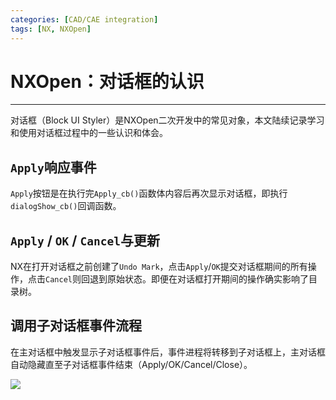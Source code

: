 ```yaml
---
categories: [CAD/CAE integration]
tags: [NX, NXOpen]
---
```


# NXOpen：对话框的认识


---

对话框（Block UI Styler）是NXOpen二次开发中的常见对象，本文陆续记录学习和使用对话框过程中的一些认识和体会。

## `Apply`响应事件

`Apply`按钮是在执行完`Apply_cb()`函数体内容后再次显示对话框，即执行`dialogShow_cb()`回调函数。

## `Apply` / `OK` / `Cancel`与更新

NX在打开对话框之前创建了`Undo Mark`，点击`Apply`/`OK`提交对话框期间的所有操作，点击`Cancel`则回退到原始状态。即便在对话框打开期间的操作确实影响了目录树。

## 调用子对话框事件流程

在主对话框中触发显示子对话框事件后，事件进程将转移到子对话框上，主对话框自动隐藏直至子对话框事件结束（Apply/OK/Cancel/Close）。

![](images/2017-08-27.png)